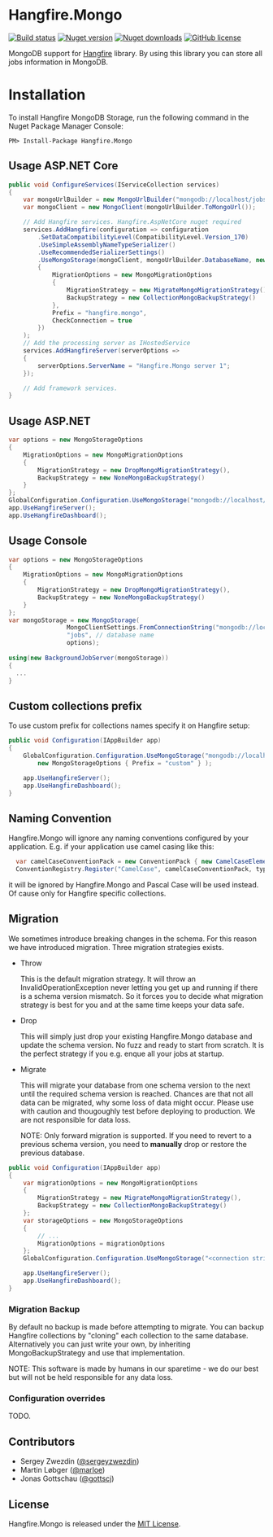 Hangfire.Mongo
==============

[![Build status](https://ci.appveyor.com/api/projects/status/xjr953s29pwwsuq4?svg=true)](https://ci.appveyor.com/project/sergeyzwezdin/hangfire-mongo) [![Nuget version](https://img.shields.io/nuget/v/Hangfire.Mongo.svg)](https://www.nuget.org/packages/Hangfire.Mongo) [![Nuget downloads](https://img.shields.io/nuget/dt/Hangfire.Mongo.svg)](https://www.nuget.org/packages/Hangfire.Mongo) [![GitHub license](https://img.shields.io/badge/license-MIT-blue.svg)](https://raw.githubusercontent.com/sergun/Hangfire.Mongo/master/LICENSE)


MongoDB support for [Hangfire](http://hangfire.io/) library. By using this library you can store all jobs information in MongoDB.

# Installation

To install Hangfire MongoDB Storage, run the following command in the Nuget Package Manager Console:

```
PM> Install-Package Hangfire.Mongo
```

## Usage ASP.NET Core

```csharp
public void ConfigureServices(IServiceCollection services)
{
    var mongoUrlBuilder = new MongoUrlBuilder("mongodb://localhost/jobs");
    var mongoClient = new MongoClient(mongoUrlBuilder.ToMongoUrl());

    // Add Hangfire services. Hangfire.AspNetCore nuget required
    services.AddHangfire(configuration => configuration
        .SetDataCompatibilityLevel(CompatibilityLevel.Version_170)
        .UseSimpleAssemblyNameTypeSerializer()
        .UseRecommendedSerializerSettings()
        .UseMongoStorage(mongoClient, mongoUrlBuilder.DatabaseName, new MongoStorageOptions
        {
            MigrationOptions = new MongoMigrationOptions
            {
                MigrationStrategy = new MigrateMongoMigrationStrategy(),
                BackupStrategy = new CollectionMongoBackupStrategy()
            },
            Prefix = "hangfire.mongo",
            CheckConnection = true
        })
    );
    // Add the processing server as IHostedService
    services.AddHangfireServer(serverOptions =>
    {
        serverOptions.ServerName = "Hangfire.Mongo server 1";
    });

    // Add framework services.
}
```

## Usage ASP.NET

```csharp
var options = new MongoStorageOptions
{
    MigrationOptions = new MongoMigrationOptions
    {
        MigrationStrategy = new DropMongoMigrationStrategy(),
        BackupStrategy = new NoneMongoBackupStrategy()
    }
};
GlobalConfiguration.Configuration.UseMongoStorage("mongodb://localhost/jobs", options);
app.UseHangfireServer();
app.UseHangfireDashboard();
```

## Usage Console

```csharp
var options = new MongoStorageOptions
{
    MigrationOptions = new MongoMigrationOptions
    {
        MigrationStrategy = new DropMongoMigrationStrategy(),
        BackupStrategy = new NoneMongoBackupStrategy()
    }
};
var mongoStorage = new MongoStorage(
                MongoClientSettings.FromConnectionString("mongodb://localhost"),
                "jobs", // database name
                options);
            
using(new BackgroundJobServer(mongoStorage))
{
  ...
}
```

## Custom collections prefix

To use custom prefix for collections names specify it on Hangfire setup:

```csharp
public void Configuration(IAppBuilder app)
{
    GlobalConfiguration.Configuration.UseMongoStorage("mongodb://localhost/ApplicationDatabase",
        new MongoStorageOptions { Prefix = "custom" } );

    app.UseHangfireServer();
    app.UseHangfireDashboard();
}
```

## Naming Convention
Hangfire.Mongo will ignore any naming conventions configured by your application.
E.g. if your application use camel casing like this:
```csharp
  var camelCaseConventionPack = new ConventionPack { new CamelCaseElementNameConvention() };
  ConventionRegistry.Register("CamelCase", camelCaseConventionPack, type => true);
```
it will be ignored by Hangfire.Mongo and Pascal Case will be used instead. Of cause only for Hangfire specific collections.

## Migration

We sometimes introduce breaking changes in the schema. For this reason we have introduced migration.
Three migration strategies exists.
- Throw

  This is the default migration strategy. It will throw an InvalidOperationException never letting you get up and running if there is a schema version mismatch. So it forces you to decide what migration strategy is best for you and at the same time keeps your data safe.
- Drop

  This will simply just drop your existing Hangfire.Mongo database and update the schema version. No fuzz and ready to start from scratch.
  It is the perfect strategy if you e.g. enque all your jobs at startup.
- Migrate

  This will migrate your database from one schema version to the next until the required schema version is reached. Chances are that not all data can be migrated, why some loss of data might occur. Please use with caution and thougoughly test before deploying to production. We are not responsible for data loss.

  NOTE: Only forward migration is supported. If you need to revert to a previous schema version, you need to **manually** drop or restore the previous database.

```csharp
public void Configuration(IAppBuilder app)
{
    var migrationOptions = new MongoMigrationOptions
    {
        MigrationStrategy = new MigrateMongoMigrationStrategy(),
        BackupStrategy = new CollectionMongoBackupStrategy()
    };
    var storageOptions = new MongoStorageOptions
    {
        // ...
        MigrationOptions = migrationOptions
    };
    GlobalConfiguration.Configuration.UseMongoStorage("<connection string with database name>", storageOptions);

    app.UseHangfireServer();
    app.UseHangfireDashboard();
}
```

### Migration Backup
By default no backup is made before attempting to migrate.
You can backup Hangfire collections by "cloning" each collection to the same database.
Alternatively you can just write your own, by inheriting MongoBackupStrategy and use that implementation.

NOTE: This software is made by humans in our sparetime - we do our best but will not be held responsible for any data loss.

### Configuration overrides

TODO.

Contributors
------------

- Sergey Zwezdin ([@sergeyzwezdin](https://github.com/sergeyzwezdin))
- Martin Løbger ([@marloe](https://github.com/marloe))
- Jonas Gottschau ([@gottscj](https://github.com/gottscj))

License
-------

Hangfire.Mongo is released under the [MIT License](https://raw.githubusercontent.com/sergun/Hangfire.Mongo/master/LICENSE).
